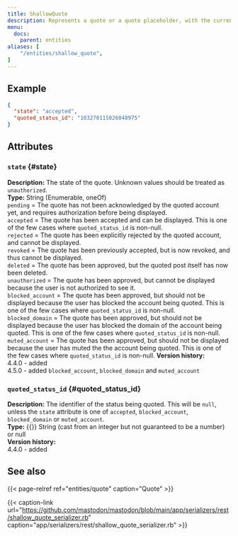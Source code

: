 ```yaml
---
title: ShallowQuote
description: Represents a quote or a quote placeholder, with the current authorization status.
menu:
  docs:
    parent: entities
aliases: [
	"/entities/shallow_quote",
]
---
```


## Example

```json
{
  "state": "accepted",
  "quoted_status_id": "103270115826048975"
}
```

## Attributes

### `state` {#state}

**Description:** The state of the quote. Unknown values should be treated as `unauthorized`.\
**Type:** String (Enumerable, oneOf)\
`pending` = The quote has not been acknowledged by the quoted account yet, and requires authorization before being displayed.\
`accepted` = The quote has been accepted and can be displayed. This is one of the few cases where `quoted_status_id` is non-null.\
`rejected` = The quote has been explicitly rejected by the quoted account, and cannot be displayed.\
`revoked` = The quote has been previously accepted, but is now revoked, and thus cannot be displayed.\
`deleted` = The quote has been approved, but the quoted post itself has now been deleted.\
`unauthorized` = The quote has been approved, but cannot be displayed because the user is not authorized to see it.\
`blocked_account` = The quote has been approved, but should not be displayed because the user has blocked the account being quoted. This is one of the few cases where `quoted_status_id` is non-null.\
`blocked_domain` = The quote has been approved, but should not be displayed because the user has blocked the domain of the account being quoted. This is one of the few cases where `quoted_status_id` is non-null.\
`muted_account` = The quote has been approved, but should not be displayed because the user has muted the the account being quoted. This is one of the few cases where `quoted_status_id` is non-null.
**Version history:**\
4.4.0 - added\
4.5.0 - added `blocked_account`, `blocked_domain` and `muted_account`

### `quoted_status_id` {#quoted_status_id}

**Description:** The identifier of the status being quoted. This will be `null`, unless the `state` attribute is one of `accepted`, `blocked_account`, `blocked_domain` or `muted_account`.\
**Type:** {{<nullable>}} String (cast from an integer but not guaranteed to be a number) or null\
**Version history:**\
4.4.0 - added

## See also

{{< page-relref ref="entities/quote" caption="Quote" >}}

{{< caption-link url="https://github.com/mastodon/mastodon/blob/main/app/serializers/rest/shallow_quote_serializer.rb" caption="app/serializers/rest/shallow_quote_serializer.rb" >}}
